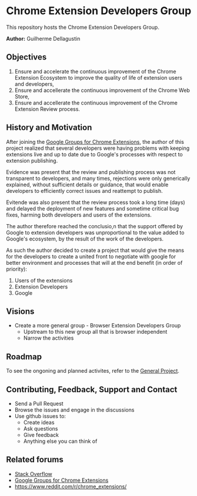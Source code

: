 # Chrome Extension Developers Group

This repository hosts the Chrome Extension Developers Group.

**Author:** Guilherme Dellagustin

## Objectives

1. Ensure and accelerate the continuous improvement of the Chrome Extension Ecosystem to improve the quality of life of extension users and developers,
2. Ensure and accellerate the continuous improvement of the Chrome Web Store,
3. Ensure and accellerate the continuous improvement of the Chrome Extension Review process.

## History and Motivation

After joining the [Google Groups for Chrome Extensions][google-groups-for-chrome-ext], the author of this project realized that several developers were having problems with keeping extensions live and up to date due to Google's processes with respect to extension publishing.

Evidence was present that the review and publishing process was not transparent to developers, and many times, rejections were only generically explained, without sufficient details or guidance, that would enable developers to efficiently correct issues and reattempt to publish.

Evitende was also present that the review process took a long time (days) and delayed the deployment of new features and sometime critical bug fixes, harming both developers and users of the extensions.

The author therefore reached the conclusio,n that the support offered by Google to extension developers was unproportional to the value added to Google's ecosystem, by the result of the work of the developers.

As such the author decided to create a project that would give the means for the developers to create a united front to negotiate with google for better environment and processes that will at the end benefit (in order of priority):
1. Users of the extensions
2. Extension Developers
3. Google

## Visions
- Create a more general group - Browser Extension Developers Group
  - Upstream to this new group all that is browser independent
  - Narrow the activities 
  
## Roadmap

To see the ongoning and planned activites, refer to the [General Project](https://github.com/orgs/chrome-extension-developers/projects/1).

## Contributing, Feedback, Support and Contact
- Send a Pull Request
- Browse the issues and engage in the discussions
- Use github issues to:
  - Create ideas
  - Ask questions
  - Give feedback
  - Anything else you can think of
  
## Related forums
- [Stack Overflow](https://stackoverflow.com/questions/tagged/google-chrome-extension)
- [Google Groups for Chrome Extensions][google-groups-for-chrome-ext]
- https://www.reddit.com/r/chrome_extensions/

[google-groups-for-chrome-ext]: https://groups.google.com/a/chromium.org/forum/?utm_medium=email&utm_source=footer#!topic/chromium-extensions/lCN_6H1-F30
